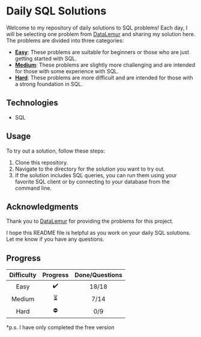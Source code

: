 # Daily SQL Solutions

Welcome to my repository of daily solutions to SQL problems! Each day, I will be selecting one problem from [DataLemur](https://datalemur.com?referralCode=s7zSt257) and sharing my solution here. The problems are divided into three categories:

- [**Easy**](./easy/): These problems are suitable for beginners or those who are just getting started with SQL.
- [**Medium**](./medium/): These problems are slightly more challenging and are intended for those with some experience with SQL.
- [**Hard**](./hard/): These problems are more difficult and are intended for those with a strong foundation in SQL.

## Technologies

- SQL

## Usage

To try out a solution, follow these steps:

1. Clone this repository.
2. Navigate to the directory for the solution you want to try out.
3. If the solution includes SQL queries, you can run them using your favorite SQL client or by connecting to your database from the command line.

## Acknowledgments

Thank you to [DataLemur](https://datalemur.com?referralCode=s7zSt257) for providing the problems for this project.

I hope this README file is helpful as you work on your daily SQL solutions. Let me know if you have any questions.

## Progress

| **Difficulty** | **Progress** | **Done/Questions** |
|:--------------:|:------------:|:------------------:|
| Easy           |       ✔️      |        18/18       |
| Medium         |       ⏳      |        7/14        |
| Hard           |       ⛔      |         0/9        |

*p.s. I have only completed the free version
